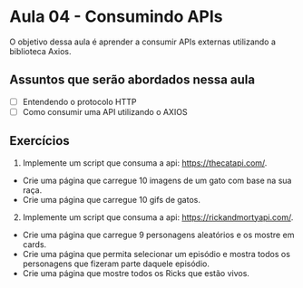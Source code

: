 # Aula 04 - Consumindo APIs

O objetivo dessa aula é aprender a consumir APIs externas
utilizando a biblioteca Axios.

## Assuntos que serão abordados nessa aula
- [ ] Entendendo o protocolo HTTP
- [ ] Como consumir uma API utilizando o AXIOS

## Exercícios
1) Implemente um script que consuma a api: https://thecatapi.com/.

- Crie uma página que carregue 10 imagens de um gato com base na sua raça.
- Crie uma página que carregue 10 gifs de gatos.

2) Implemente um script que consuma a api: https://rickandmortyapi.com/.
        
- Crie uma página que carregue 9 personagens aleatórios e os mostre em cards.
- Crie uma página que permita selecionar um episódio e mostra todos os personagens que fizeram parte daquele episódio.       
- Crie uma página que mostre todos os Ricks que estão vivos.